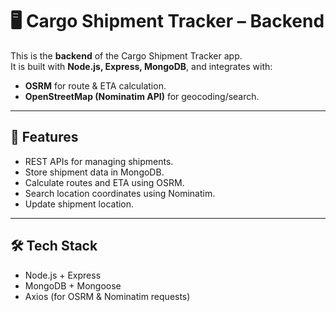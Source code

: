 # 🖥️ Cargo Shipment Tracker – Backend

This is the **backend** of the Cargo Shipment Tracker app.  
It is built with **Node.js, Express, MongoDB**, and integrates with:
- **OSRM** for route & ETA calculation.
- **OpenStreetMap (Nominatim API)** for geocoding/search.

---

## 📌 Features
- REST APIs for managing shipments.
- Store shipment data in MongoDB.
- Calculate routes and ETA using OSRM.
- Search location coordinates using Nominatim.
- Update shipment location.

---

## 🛠️ Tech Stack
- Node.js + Express
- MongoDB + Mongoose
- Axios (for OSRM & Nominatim requests)
